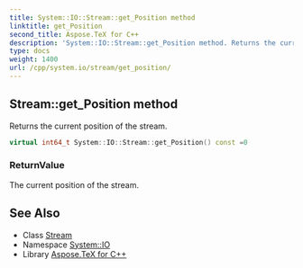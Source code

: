 ```yaml
---
title: System::IO::Stream::get_Position method
linktitle: get_Position
second_title: Aspose.TeX for C++
description: 'System::IO::Stream::get_Position method. Returns the current position of the stream in C++.'
type: docs
weight: 1400
url: /cpp/system.io/stream/get_position/
---
```

## Stream::get_Position method


Returns the current position of the stream.

```cpp
virtual int64_t System::IO::Stream::get_Position() const =0
```


### ReturnValue

The current position of the stream.

## See Also

* Class [Stream](../)
* Namespace [System::IO](../../)
* Library [Aspose.TeX for C++](../../../)
